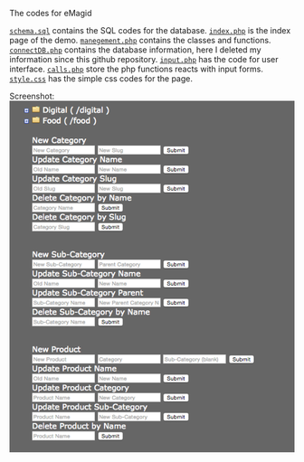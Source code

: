 The codes for eMagid

[```schema.sql```](https://github.com/southpenguin/eMagid/blob/master/schema.sql) contains the SQL codes for the database. [```index.php```](https://github.com/southpenguin/eMagid/blob/master/index.php) is the index page of the demo.
[```manegement.php```](https://github.com/southpenguin/eMagid/blob/master/manegement.php) contains the classes and functions.
[```connectDB.php```](https://github.com/southpenguin/eMagid/blob/master/connectDB.php) contains the database information, here I deleted my information since this github repository.
[```input.php```](https://github.com/southpenguin/eMagid/blob/master/input.php) has the code for user interface.
[```calls.php```](https://github.com/southpenguin/eMagid/blob/master/calls.php) store the php functions reacts with input forms.
[```style.css```](https://github.com/southpenguin/eMagid/blob/master/style.css) has the simple css codes for the page.

Screenshot:
![Screenshot](https://github.com/southpenguin/eMagid/blob/master/Screenshot%202015-05-14%2007.04.38.png?raw=true)
